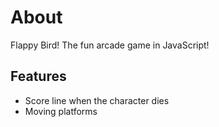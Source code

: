 # About
Flappy Bird! The fun arcade game in JavaScript!

## Features
* Score line when the character dies
* Moving platforms
